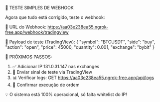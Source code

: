 🎯 TESTE SIMPLES DE WEBHOOK

Agora que tudo está corrigido, teste o webhook:

📡 URL do Webhook: https://aa03e238ea55.ngrok-free.app/webhook/tradingview

🧪 Payload de teste (TradingView):
{
  "symbol": "BTCUSDT",
  "side": "buy", 
  "action": "open",
  "price": 45000,
  "quantity": 0.001,
  "exchange": "bybit"
}

📝 PRÓXIMOS PASSOS:

1. ✅ Adicionar IP 131.0.31.147 nas exchanges
2. 🧪 Enviar sinal de teste via TradingView  
3. 📊 Verificar logs: GET https://aa03e238ea55.ngrok-free.app/api/logs
4. 🎯 Confirmar execução de ordem

💡 O sistema está 100% operacional, só falta whitelist do IP!
